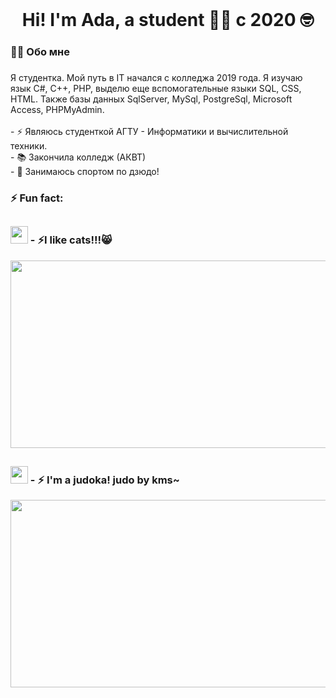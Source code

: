 <br clear="both">

###

<h1 align="center">Hi! I'm Ada, a student 👨‍💻 c 2020 🤓</h1>

###

<h3 align="left">👩‍💻  Обо мне</h3>

###

###

<p align="left">Я студентка. Мой путь в IT начался с колледжа 2019 года. Я изучаю язык С#, C++, PHP, выделю еще вспомогательные языки SQL, CSS, HTML. Также базы данных SqlServer, MySql, PostgreSql, Microsoft Access, PHPMyAdmin.<br><br>- ⚡ Являюсь студенткой АГТУ - Информатики и вычислительной техники.<br>- 📚 Закончила колледж (АКВТ) <br>- 🥋 Занимаюсь спортом по дзюдо!</p>

###

<h3 align="left">⚡ Fun fact: </h3>

###

## <h3> <img src="https://emojis.slackmojis.com/emojis/images/1621024394/39092/cat-roll.gif?1621024394" width="28" /> - ⚡I like cats!!!😸  </h3>

<div align="center">
  <img height="300" width="600" src="https://github.com/adviswlw/adviswlw/assets/76786845/181e7ea3-88da-4586-b01c-3f6dc61713be.gif"  />
</div>

###

## <h3> <img src="https://emojis.slackmojis.com/emojis/images/1621024394/39092/cat-roll.gif?1621024394" width="28" /> - ⚡ I'm a judoka! judo by kms~  </h3>
 
<div align="center">
  <img height="300" width="600" src="https://github.com/adviswlw/adviswlw/assets/76786845/46635d8b-7167-4ab9-a9dc-935e1e6ed4d5.gif"  />
</div>

###
